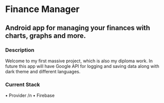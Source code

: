 # Finance Manager

## Android app for managing your finances with charts, graphs and more.

### Description

Welcome to my first massive project, which is also my diploma work. In future this app will have Google API for logging and saving data along with dark theme and different languages.

### Current Stack

• Provider /n
• Firebase
